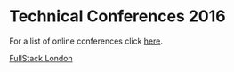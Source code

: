 # Technical Conferences 2016
For a list of online conferences click [here](https://github.com/Programazing/Resources/blob/master/Online-Technical-Conferences-2016.md).

[FullStack London](https://skillsmatter.com/conferences/7278-fullstack-2016-the-conference-on-javascript-node-and-internet-of-things)
